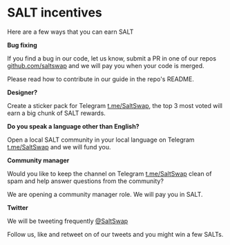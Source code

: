 # SALT incentives

Here are a few ways that you can earn SALT

**Bug fixing**

If you find a bug in our code, let us know, submit a PR in one of our repos [github.com/saltswap](https://github.com/saltswap) and we will pay you when your code is merged.

Please read how to contribute in our guide in the repo's README.

**Designer?**

Create a sticker pack for Telegram [t.me/SaltSwap](https://t.me/SaltSwap), the top 3 most voted will earn a big chunk of SALT rewards.

**Do you speak a language other than English?**

Open a local SALT community in your local language on Telegram [t.me/SaltSwap](https://t.me/SaltSwap) and we will fund you.

**Community manager**

Would you like to keep the channel on Telegram [t.me/SaltSwap](https://t.me/SaltSwap) clean of spam and help answer questions from the community?

We are opening a community manager role. We will pay you in SALT.

**Twitter**

We will be tweeting frequently [@SaltSwap](https://twitter.com/SaltSwap)

Follow us, like and retweet on of our tweets and you might win a few SALTs.
